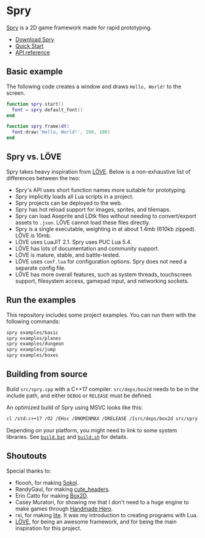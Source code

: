# Spry

[Spry](https://jasonliang.js.org/spry/) is a 2D game framework made for rapid
prototyping.

- [Download Spry](https://github.com/jasonliang-dev/spry/releases)
- [Quick Start](https://jasonliang.js.org/spry/quick-start.html)
- [API reference](https://jasonliang.js.org/spry/docs.html)

## Basic example

The following code creates a window and draws `Hello, World!` to the screen.

```lua
function spry.start()
  font = spry.default_font()
end

function spry.frame(dt)
  font:draw('Hello, World!', 100, 100)
end
```

## Spry vs. LÖVE

Spry takes heavy inspiration from [LÖVE](https://love2d.org/). Below is a
non-exhaustive list of differences between the two:

- Spry's API uses short function names more suitable for prototyping.
- Spry implicitly loads all Lua scripts in a project.
- Spry projects can be deployed to the web.
- Spry has hot reload support for images, sprites, and tilemaps.
- Spry can load Aseprite and LDtk files without needing to convert/export
  assets to `.json`. LÖVE cannot load these files directly.
- Spry is a single executable, weighting in at about 1.4mb (610kb zipped).
  LÖVE is 10mb.
- LÖVE uses LuaJIT 2.1. Spry uses PUC Lua 5.4.
- LÖVE has lots of documentation and community support.
- LÖVE is mature, stable, and battle-tested.
- LÖVE uses `conf.lua` for configuration options. Spry does not need a
  separate config file.
- LÖVE has more overall features, such as system threads, touchscreen support,
  filesystem access, gamepad input, and networking sockets.

## Run the examples

This repository includes some project examples. You can run them with the
following commands:

```sh
spry examples/basic
spry examples/planes
spry examples/dungeon
spry examples/jump
spry examples/boxes
```

## Building from source

Build `src/spry.cpp` with a C++17 compiler. `src/deps/box2d` needs to be in
the include path, and either `DEBUG` or `RELEASE` must be defined.

An optimized build of Spry using MSVC looks like this:

```sh
cl /std:c++17 /O2 /EHsc /DNOMINMAX /DRELEASE /Isrc/deps/box2d src/spry.cpp
```

Depending on your platform, you might need to link to some system libraries.
See [`build.bat`](https://github.com/jasonliang-dev/spry/blob/master/build.bat)
and [`build.sh`](https://github.com/jasonliang-dev/spry/blob/master/build.sh)
for details.

## Shoutouts

Special thanks to:

- floooh, for making [Sokol](https://github.com/floooh/sokol).
- RandyGaul, for making [cute_headers](https://github.com/RandyGaul/cute_headers).
- Erin Catto for making [Box2D](https://github.com/erincatto/box2d).
- Casey Muratori, for showing me that I don't need to a huge engine to make
  games through [Handmade Hero](https://handmadehero.org/).
- rxi, for making [lite](https://github.com/rxi/lite). It was my introduction
  to creating programs with Lua.
- [LÖVE](https://love2d.org/), for being an awesome framework, and for being
  the main inspiration for this project.
